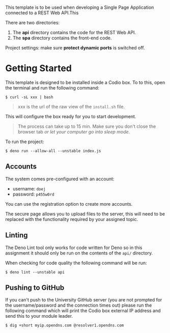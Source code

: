 This template is to be used when developing a Single Page Application connected to a REST Web API.This

There are two directories:

1. The **api** directory contains the code for the REST Web API.
2. The **spa** directory contains the front-end code.

Project settings: make sure **protect dynamic ports** is switched off.

# Getting Started

This template is designed to be installed inside a Codio box. To to this, open the terminal and run the following command:

```
$ curl -sL xxx | bash
```

> xxx is the url of the raw view of the `install.sh` file.

This will configure the box ready for you to start development.

> The process can take up to 15 min. Make sure you don't close the browser tab _or let your computer go into sleep mode_.

To run the project:

```
$ deno run --allow-all --unstable index.js
```

## Accounts

The system comes pre-configured with an account:

- username: `doej`
- password: `p455w0rd`

You can use the registration option to create more accounts.

The secure page allows you to upload files to the server, this will need to be replaced with the functionality required by your assigned topic.

## Linting

The Deno Lint tool only works for code written for Deno so in this assignment it should only be run on the contents of the `api/` directory.

When checking for code quality the following command will be run:

```
$ deno lint --unstable api
```

## Pushing to GitHub

If you can't push to the University GitHub server (you are not prompted for the username/password and the connection times out) please run the following command which will print the Codio box external IP address and send this to your module leader.

```
$ dig +short myip.opendns.com @resolver1.opendns.com
```
